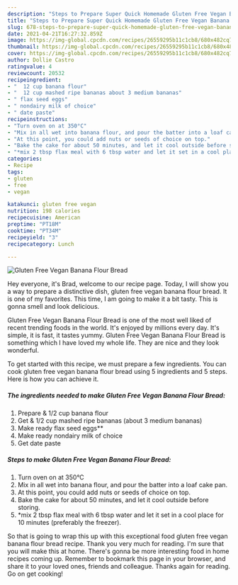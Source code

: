 ```yaml
---
description: "Steps to Prepare Super Quick Homemade Gluten Free Vegan Banana Flour Bread"
title: "Steps to Prepare Super Quick Homemade Gluten Free Vegan Banana Flour Bread"
slug: 678-steps-to-prepare-super-quick-homemade-gluten-free-vegan-banana-flour-bread
date: 2021-04-21T16:27:32.859Z
image: https://img-global.cpcdn.com/recipes/26559295b11c1cb8/680x482cq70/gluten-free-vegan-banana-flour-bread-recipe-main-photo.jpg
thumbnail: https://img-global.cpcdn.com/recipes/26559295b11c1cb8/680x482cq70/gluten-free-vegan-banana-flour-bread-recipe-main-photo.jpg
cover: https://img-global.cpcdn.com/recipes/26559295b11c1cb8/680x482cq70/gluten-free-vegan-banana-flour-bread-recipe-main-photo.jpg
author: Dollie Castro
ratingvalue: 4
reviewcount: 20532
recipeingredient:
- "  12 cup banana flour"
- "  12 cup mashed ripe bananas about 3 medium bananas"
- " flax seed eggs"
- " nondairy milk of choice"
- " date paste"
recipeinstructions:
- "Turn oven on at 350°C"
- "Mix in all wet into banana flour, and pour the batter into a loaf cake pan."
- "At this point, you could add nuts or seeds of choice on top."
- "Bake the cake for about 50 minutes, and let it cool outside before storing."
- "*mix 2 tbsp flax meal with 6 tbsp water and let it set in a cool place for 10 minutes (preferably the freezer)."
categories:
- Recipe
tags:
- gluten
- free
- vegan

katakunci: gluten free vegan 
nutrition: 198 calories
recipecuisine: American
preptime: "PT18M"
cooktime: "PT34M"
recipeyield: "3"
recipecategory: Lunch

---
```



![Gluten Free Vegan Banana Flour Bread](https://img-global.cpcdn.com/recipes/26559295b11c1cb8/680x482cq70/gluten-free-vegan-banana-flour-bread-recipe-main-photo.jpg)

Hey everyone, it's Brad, welcome to our recipe page. Today, I will show you a way to prepare a distinctive dish, gluten free vegan banana flour bread. It is one of my favorites. This time, I am going to make it a bit tasty. This is gonna smell and look delicious.



Gluten Free Vegan Banana Flour Bread is one of the most well liked of recent trending foods in the world. It's enjoyed by millions every day. It's simple, it is fast, it tastes yummy. Gluten Free Vegan Banana Flour Bread is something which I have loved my whole life. They are nice and they look wonderful.


To get started with this recipe, we must prepare a few ingredients. You can cook gluten free vegan banana flour bread using 5 ingredients and 5 steps. Here is how you can achieve it.

<!--inarticleads1-->

##### The ingredients needed to make Gluten Free Vegan Banana Flour Bread:

1. Prepare  &amp; 1/2 cup banana flour
1. Get  &amp; 1/2 cup mashed ripe bananas (about 3 medium bananas)
1. Make ready  flax seed eggs**
1. Make ready  nondairy milk of choice
1. Get  date paste




<!--inarticleads2-->

##### Steps to make Gluten Free Vegan Banana Flour Bread:

1. Turn oven on at 350°C
1. Mix in all wet into banana flour, and pour the batter into a loaf cake pan.
1. At this point, you could add nuts or seeds of choice on top.
1. Bake the cake for about 50 minutes, and let it cool outside before storing.
1. *mix 2 tbsp flax meal with 6 tbsp water and let it set in a cool place for 10 minutes (preferably the freezer).




So that is going to wrap this up with this exceptional food gluten free vegan banana flour bread recipe. Thank you very much for reading. I'm sure that you will make this at home. There's gonna be more interesting food in home recipes coming up. Remember to bookmark this page in your browser, and share it to your loved ones, friends and colleague. Thanks again for reading. Go on get cooking!
